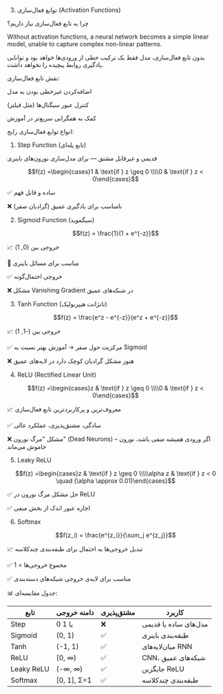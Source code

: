 3. توابع فعال‌سازی (Activation Functions)


 چرا به تابع فعال‌سازی نیاز داریم؟

   Without activation functions, a neural network becomes a simple linear model, unable to capture complex non-linear patterns.
   
  بدون تابع فعال‌سازی، مدل فقط یک ترکیب خطی از ورودی‌ها خواهد بود و توانایی یادگیری روابط پیچیده را نخواهد داشت.

     
 نقش تابع فعال‌سازی:

  اضافه‌کردن غیرخطی بودن به مدل

   کنترل عبور سیگنال‌ها (مثل فیلتر)

   کمک به همگرایی سریع‌تر در آموزش

  انواع توابع فعال‌سازی رایج:

1. Step Function (تابع پله‌ای)

قدیمی و غیرقابل مشتق — برای مدل‌سازی نورون‌های باینری

$$f(z) =\begin{cases}1 & \text{if } z \geq 0 \\\\0 & \text{if } z < 0\end{cases}$$

✅ ساده و قابل فهم

❌ نامناسب برای یادگیری عمیق (گرادیان صفر)

2. Sigmoid Function (سیگموید)

$$f(z) = \frac{1}{1 + e^{-z}}$$

📈 خروجی بین (0, 1)

🧠 مناسب برای مسائل باینری

✅ خروجی احتمال‌گونه

❌ مشکل Vanishing Gradient در شبکه‌های عمیق

3. Tanh Function (تانژانت هیپربولیک)

$$f(z) = \frac{e^z - e^{-z}}{e^z + e^{-z}}$$

📈 خروجی بین (-1, 1)

✅ مرکزیت حول صفر → آموزش بهتر نسبت به Sigmoid

❌ هنوز مشکل گرادیان کوچک دارد در لایه‌های عمیق

4. ReLU (Rectified Linear Unit)

$$f(z) =\begin{cases}z & \text{if } z \geq 0 \\\\0 & \text{if } z < 0\end{cases}$$

📈 معروف‌ترین و پرکاربردترین تابع فعال‌سازی

✅ سادگی، مشتق‌پذیری، عملکرد عالی

❌ مشکل "مرگ نورون" (Dead Neurons) – اگر ورودی همیشه منفی باشد، نورون خاموش می‌ماند

5. Leaky ReLU

$$f(z) =\begin{cases}z & \text{if } z \geq 0 \\\\\alpha z & \text{if } z < 0 \quad (\alpha \approx 0.01)\end{cases}$$

✅ حل مشکل مرگ نورون در ReLU

✅ اجازه عبور اندک از بخش منفی

6. Softmax

$$f(z_i) = \frac{e^{z_i}}{\sum_j e^{z_j}}$$


📈 تبدیل خروجی‌ها به احتمال برای طبقه‌بندی چند‌کلاسه

✅ مجموع خروجی‌ها = 1

✅ مناسب برای لایه‌ی خروجی شبکه‌های دسته‌بندی

📊 جدول مقایسه‌ای:


| تابع       | دامنه خروجی  | مشتق‌پذیری | کاربرد                |
| ---------- | ------------ | ---------- | --------------------- |
| Step       | 0 یا 1       | ❌          | مدل‌های ساده یا قدیمی |
| Sigmoid    | (0, 1)       | ✅          | طبقه‌بندی باینری      |
| Tanh       | (-1, 1)      | ✅          | میان‌لایه‌های RNN     |
| ReLU       | \[0, ∞)      | ✅          | CNN، شبکه‌های عمیق    |
| Leaky ReLU | (-∞, ∞)      | ✅          | جایگزین ReLU          |
| Softmax    | \[0, 1], Σ=1 | ✅          | طبقه‌بندی چندکلاسه    |


